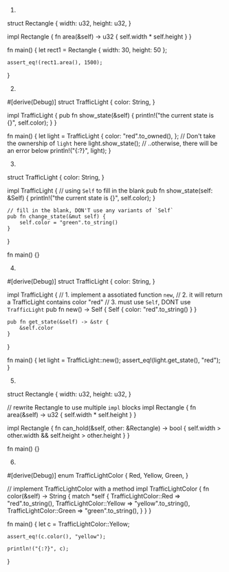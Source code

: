 1.

struct Rectangle {
    width: u32,
    height: u32,
}

impl Rectangle {
    fn area(&self) -> u32 {
        self.width * self.height
    }
}

fn main() {
    let rect1 = Rectangle { width: 30, height: 50 };

    assert_eq!(rect1.area(), 1500);
}

2.

#[derive(Debug)]
struct TrafficLight {
    color: String,
}

impl TrafficLight {
    pub fn show_state(&self) {
        println!("the current state is {}", self.color);
    }
}

fn main() {
    let light = TrafficLight {
        color: "red".to_owned(),
    };
    // Don't take the ownership of `light` here
    light.show_state();
    // ..otherwise, there will be an error below
    println!("{:?}", light);
}

3.

struct TrafficLight {
    color: String,
}

impl TrafficLight {
    // using `Self` to fill in the blank
    pub fn show_state(self: &Self) {
        println!("the current state is {}", self.color);
    }

    // fill in the blank, DON'T use any variants of `Self`
    pub fn change_state(&mut self) {
        self.color = "green".to_string()
    }
}

fn main() {}

4.

#[derive(Debug)]
struct TrafficLight {
    color: String,
}

impl TrafficLight {
    // 1. implement a assotiated function `new`,
    // 2. it will return a TrafficLight contains color "red"
    // 3. must use `Self`, DONT use `TrafficLight`
    pub fn new() -> Self {
        Self {
            color: "red".to_string()
        }
    }

    pub fn get_state(&self) -> &str {
        &self.color
    }
}

fn main() {
    let light = TrafficLight::new();
    assert_eq!(light.get_state(), "red");
}

5.

struct Rectangle {
    width: u32,
    height: u32,
}

// rewrite Rectangle to use multiple `impl` blocks
impl Rectangle {
    fn area(&self) -> u32 {
        self.width * self.height
    }
}

impl Rectangle {
    fn can_hold(&self, other: &Rectangle) -> bool {
        self.width > other.width && self.height > other.height
    }
}

fn main() {}

6.

#[derive(Debug)]
enum TrafficLightColor {
    Red,
    Yellow,
    Green,
}

// implement TrafficLightColor with a method
impl TrafficLightColor {
    fn color(&self) -> String {
        match *self {
            TrafficLightColor::Red => "red".to_string(),
            TrafficLightColor::Yellow => "yellow".to_string(),
            TrafficLightColor::Green => "green".to_string(),
        }
    }
}

fn main() {
    let c = TrafficLightColor::Yellow;

    assert_eq!(c.color(), "yellow");

    println!("{:?}", c);
}
